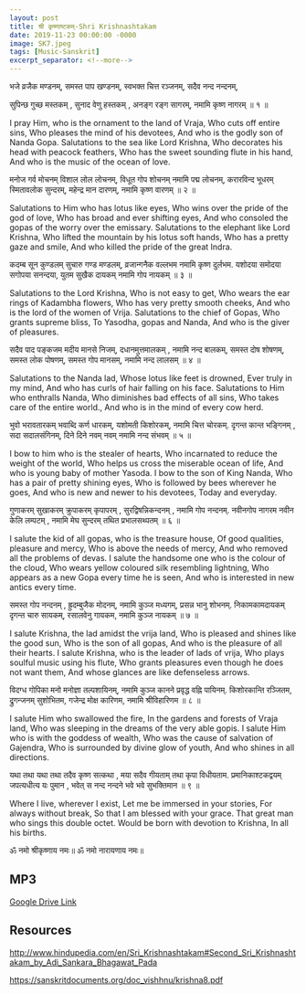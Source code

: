 ```yaml
---
layout: post
title: श्री कृष्णाष्टकम्-Shri Krishnashtakam
date: 2019-11-23 00:00:00 -0000
image: SK7.jpeg
tags: [Music-Sanskrit]
excerpt_separator: <!--more-->
---
```



भजे व्रजैक मण्डनम्, समस्त पाप खण्डनम्,
स्वभक्त चित्त रञ्जनम्, सदैव नन्द नन्दनम्,
<!--more-->
सुपिन्छ गुच्छ मस्तकम् , सुनाद वेणु हस्तकम् ,
अनङ्ग रङ्ग सागरम्, नमामि कृष्ण नागरम् ॥ १ ॥

I pray Him, who is the ornament to the land of Vraja,
Who cuts off entire sins,
Who pleases the mind of his devotees,
And who is the godly son of Nanda Gopa.
Salutations to the sea like Lord Krishna,
Who decorates his head with peacock feathers,
Who has the sweet sounding flute in his hand,
And who is the music of the ocean of love.

मनोज गर्व मोचनम् विशाल लोल लोचनम्,
विधूत गोप शोचनम् नमामि पद्म लोचनम्,
करारविन्द भूधरम् स्मितावलोक सुन्दरम्,
महेन्द्र मान दारणम्, नमामि कृष्ण वारणम् ॥ २ ॥



Salutations to Him who has lotus like eyes,
Who wins over the pride of the god of love,
Who has broad and ever shifting eyes,
And who consoled the gopas of the worry over the emissary.
Salutations to the elephant like Lord Krishna,
Who lifted the mountain by his lotus soft hands,
Who has a pretty gaze and smile,
And who killed the pride of the great Indra.

कदम्ब सून कुण्डलम् सुचारु गण्ड मण्डलम्,
व्रजान्गनैक वल्लभम नमामि कृष्ण दुर्लभम.
यशोदया समोदया सगोपया सनन्दया,
युतम सुखैक दायकम् नमामि गोप नायकम् ॥ ३ ॥

Salutations to the Lord Krishna,
Who is not easy to get,
Who wears the ear rings of Kadambha flowers,
Who has very pretty smooth cheeks,
And who is the lord of the women of Vrija.
Salutations to the chief of Gopas,
Who grants supreme bliss,
To Yasodha, gopas and Nanda,
And who is the giver of pleasures.

सदैव पाद पङ्कजम मदीय मानसे निजम्,
दधानमुत्तमालकम् , नमामि नन्द बालकम्,
समस्त दोष शोषणम्, समस्त लोक पोषणम्,
समस्त गोप मानसम्, नमामि नन्द लालसम् ॥ ४ ॥


Salutations to the Nanda lad,
Whose lotus like feet is drowned,
Ever truly in my mind,
And who has curls of hair falling on his face.
Salutations to Him who enthralls Nanda,
Who diminishes bad effects of all sins,
Who takes care of the entire world.,
And who is in the mind of every cow herd.


भुवो भरावतारकम् भवाब्दि कर्ण धारकम्,
यशोमती किशोरकम्, नमामि चित्त चोरकम्.
दृगन्त कान्त भङ्गिनम् , सदा सदालसंगिनम्,
दिने दिने नवम् नवम् नमामि नन्द संभवम् ॥ ५ ॥




I bow to him who is the stealer of hearts,
Who incarnated to reduce the weight of the world,
Who helps us cross the miserable ocean of life,
And who is young baby of mother Yasoda.
I bow to the son of King Nanda,
Who has a pair of pretty shining eyes,
Who is followed by bees wherever he goes,
And who is new and newer to his devotees,
Today and everyday.


गुणाकरम् सुखाकरम् क्रुपाकरम् कृपापरम् ,
सुरद्विषन्निकन्दनम् , नमामि गोप नन्दनम्.
नवीनगोप नागरम नवीन केलि लम्पटम् ,
नमामि मेघ सुन्दरम् तथित प्रभालसथ्पतम् ॥ ६ ॥

I salute the kid of all gopas, who is the treasure house,
Of good qualities, pleasure and mercy,
Who is above the needs of mercy,
And who removed all the problems of devas.
I salute the handsome one who is the colour of the cloud,
Who wears yellow coloured silk resembling lightning,
Who appears as a new Gopa every time he is seen,
And who is interested in new antics every time.

समस्त गोप नन्दनम् , ह्रुदम्बुजैक मोदनम्,
नमामि कुञ्ज मध्यगम्, प्रसन्न भानु शोभनम्.
निकामकामदायकम् दृगन्त चारु सायकम्,
रसालवेनु गायकम, नमामि कुञ्ज नायकम् ॥ ७ ॥

I salute Krishna, the lad amidst the vrija land,
Who is pleased and shines like the good sun,
Who is the son of all gopas,
And who is the pleasure of all their hearts.
I salute Krishna, who is the leader of lads of vrija,
Who plays soulful music using his flute,
Who grants pleasures even though he does not want them,
And whose glances are like defenseless arrows.

विदग्ध गोपिका मनो मनोज्ञा तल्पशायिनम्,
नमामि कुञ्ज कानने प्रवृद्ध वह्नि पायिनम्.
किशोरकान्ति रञ्जितम, द्रुगन्जनम् सुशोभितम,
गजेन्द्र मोक्ष कारिणम, नमामि श्रीविहारिणम ॥ ८ ॥

I salute Him who swallowed the fire,
In the gardens and forests of Vraja land,
Who was sleeping in the dreams of the very able gopis.
I salute Him who is with the goddess of wealth,
Who was the cause of salvation of Gajendra,
Who is surrounded by divine glow of youth,
And who shines in all directions.

यथा तथा यथा तथा तदैव कृष्ण सत्कथा ,
मया सदैव गीयताम् तथा कृपा विधीयताम.
प्रमानिकाश्टकद्वयम् जपत्यधीत्य यः पुमान ,
भवेत् स नन्द नन्दने भवे भवे सुभक्तिमान ॥ ९ ॥

Where I live, wherever I exist,
Let me be immersed in your stories,
For always without break,
So that I am blessed with your grace.
That great man who sings this double octet.
Would be born with devotion to Krishna,
In all his births.

ॐ नमो श्रीकृष्णाय नमः॥
ॐ नमो नारायणाय नमः॥

## MP3

[Google Drive Link][Google Drive Link]

[Google Drive Link]: https://drive.google.com/open?id=1nNevBXaC0aDdLxsL_PoKKCJh6Nh_PT79

## Resources

http://www.hindupedia.com/en/Sri_Krishnashtakam#Second_Sri_Krishnashtakam_by_Adi_Sankara_Bhagawat_Pada

https://sanskritdocuments.org/doc_vishhnu/krishna8.pdf
